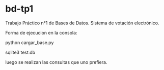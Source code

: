 # bd-tp1
Trabajo Práctico n°1 de Bases de Datos. Sistema de votación electrónico.

Forma de ejecucion en la consola:

python cargar_base.py

sqlite3 test.db

luego se realizan las consultas que uno prefiera.

